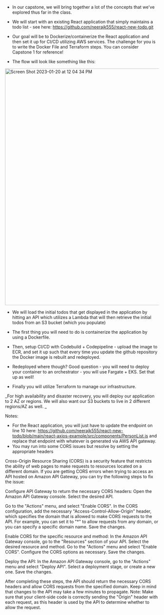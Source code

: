 * In our capstone, we will bring together a lot of the concepts that we've explored thus far in the class.



* We will start with an existing React application that simply maintains a todo list - see here: https://github.com/neerajk555/react-new-todo.git


* Our goal will be to Dockerize/containerize the React application and then set it up for CI/CD utilizing AWS services. The challenge for you is to write the Docker File and Terraform steps. You can consider Capstone 1 for reference! 


* The flow will look like something like this:
<img width="773" alt="Screen Shot 2023-01-20 at 12 04 34 PM" src="https://user-images.githubusercontent.com/25653204/213760116-406c4617-8b29-429d-a6d7-65e8ec7df110.png">



* We will load the initial todos that get displayed in the application by hitting an API which utilizes a Lambda that will then retrieve the initial todos from an S3 bucket (which you populate)
 
* The first thing you will need to do is containerize the application by using a Dockerfile.

* Then, setup CI/CD with Codebuild + Codepipeline - upload the image to ECR, and set it up such that every time you update the github repository the Docker image is rebuilt and redeployed.

* Redeployed where though?  Good question -  you will need to deploy your container to an orchestrator - you will use Fargate + EKS.  Set that up as well!

* Finally you will utilize Terraform to manage our infrastructure.  

_For high availability and disaster recovery, you will deploy our application to 2 AZ or regions.  We will also want our S3 buckets to live in 2 different regions/AZ as well.  _



Notes:
* For the React application, you will just have to update the endpoint on line 10 here: https://github.com/neerajk555/react-new-todo/blob/main/react-axios-example/src/components/PersonList.js  and replace that endpoint with whatever is generated via AWS API gateway. 
* You may run into some CORS issues but resolve by setting the appropriate headers 

Cross-Origin Resource Sharing (CORS) is a security feature that restricts the ability of web pages to make requests to resources located on a different domain. If you are getting CORS errors when trying to access an API hosted on Amazon API Gateway, you can try the following steps to fix the issue:

Configure API Gateway to return the necessary CORS headers:
Open the Amazon API Gateway console.
Select the desired API.

Go to the "Actions" menu, and select "Enable CORS".
In the CORS configuration, add the necessary "Access-Control-Allow-Origin" header, which specifies the domain that is allowed to make CORS requests to the API. For example, you can set it to "*" to allow requests from any domain, or you can specify a specific domain name.
Save the changes.

Enable CORS for the specific resource and method:
In the Amazon API Gateway console, go to the "Resources" section of your API.
Select the desired resource and method.
Go to the "Actions" menu and select "Enable CORS".
Configure the CORS options as necessary.
Save the changes.

Deploy the API:
In the Amazon API Gateway console, go to the "Actions" menu and select "Deploy API".
Select a deployment stage, or create a new one.
Save the changes.

After completing these steps, the API should return the necessary CORS headers and allow CORS requests from the specified domain. Keep in mind that changes to the API may take a few minutes to propagate.
Note: Make sure that your client-side code is correctly sending the "Origin" header with each request, as this header is used by the API to determine whether to allow the request.
